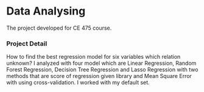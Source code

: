 # Data Analysing 
The project developed for CE 475 course.

### Project Detail

How to find the best regression model for six variables which relation unknown? I analyzed with four model which are Linear Regression, Random Forest Regression, Decision Tree Regression and Lasso Regression with two methods that are score of regression given library and Mean Square Error with using cross-validation. I worked with my default set.



